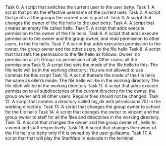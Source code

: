 Task 0. A script that switches the current user to the user betty.
Task 1. A script that prints the effective username of the current user.
Task 2. A script that prints all the groups the current user is part of.
Task 3. A script that changes the owner of the file hello to the user betty.
Task 4. A script that creates an empty file called hello.
Task 5. A script that adds execute permission to the owner of the file hello.
Task 6. A script that adds execute permission to the owner and the group owner, and read permission to other users, to the file hello.
Task 7. A script that adds execution permission to the owner, the group owner and the other users, to the file hello
Task 8. A script that that sets the permission to the file hello as follows:    Owner: no permission at all; Group: no permission at all; Other users: all the permissions
Task 9. A script that sets the mode of the file hello to this: The file hello   will be in the working directory; You are not allowed to use commas for this script
Task 10. A script thatsets the mode of the file hello the same as olleh’s mode. The file hello will be in the working directory
The file olleh will be in the working directory
Task 11. A script that adds execute permission to all subdirectories of the current directory for the owner, the group owner and all other users. Regular files should not be changed.
Task 12. A script that creates a directory called my_dir with permissions 751 in the working directory.
Task 13. A script that changes the group owner to school for the file hello
Task 14. A script that changes the owner to vincent and the group owner to staff for all the files and directories in the working directory.
Task 15. A script that changes the owner and the group owner of _hello to vincent and staff respectively.
Task 16. A script that changes the owner of the file hello to betty only if it is owned by the user guillaume.
Task 17. A script that that will play the StarWars IV episode in the terminal.
